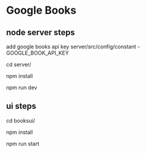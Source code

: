 # Google Books


## node server steps
add google books api key
server/src/config/constant - GOOGLE_BOOK_API_KEY  

cd server/  

npm install  

npm run dev  


## ui steps
cd booksui/  

npm install  

npm run start  

